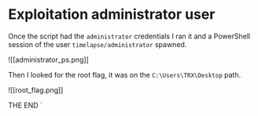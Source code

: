 # Exploitation administrator user

Once the script had the `administrator` credentials I ran it and a PowerShell session of the user `timelapse/administrator` spawned.

![[administrator_ps.png]]

Then I looked for the root flag, it was on the `C:\Users\TRX\Desktop` path.

![[root_flag.png]]

THE  END
`